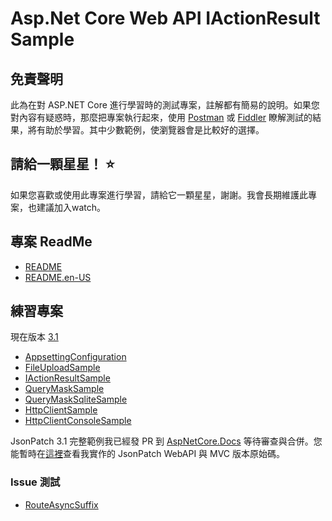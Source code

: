 # Asp.Net Core Web API IActionResult Sample

## 免責聲明

此為在對 ASP.NET Core 進行學習時的測試專案，註解都有簡易的說明。如果您對內容有疑惑時，那麼把專案執行起來，使用 <a href="https://www.postman.com" target="_blank">Postman</a> 或 <a href="https://www.telerik.com/fiddler" target="_blank">Fiddler</a> 瞭解測試的結果，將有助於學習。其中少數範例，使瀏覽器會是比較好的選擇。

## 請給一顆星星！ :star:

如果您喜歡或使用此專案進行學習，請給它一顆星星，謝謝。我會長期維護此專案，也建議加入watch。

## 專案 ReadMe

* [README](src/3.1/README.md)
* [README.en-US](src/3.1/README.en-US.md)

## 練習專案

現在版本 [3.1](src/3.1/)

* [AppsettingConfiguration](src/3.1/AppsettingConfiguration/)
* [FileUploadSample](src/3.1/FileUploadSample/)
* [IActionResultSample](src/3.1/IActionResultSample/)
* [QueryMaskSample](src/3.1/IHttpClientFactory/QueryMaskSample/)
* [QueryMaskSqliteSample](src/3.1/IHttpClientFactory/QueryMaskSqliteSample/)
* [HttpClientSample](src/3.1/IHttpClientFactory/HttpClientSample/)
* [HttpClientConsoleSample](src/3.1/IHttpClientFactory/HttpClientConsoleSample/)

JsonPatch 3.1 完整範例我已經發 PR 到 <a href="https://github.com/dotnet/AspNetCore.Docs/pull/16824" target="_blank">AspNetCore.Docs</a>  等待審查與合併。您能暫時在<a href="https://github.com/kkbruce/AspNetCore.Docs/tree/master/aspnetcore/web-api/jsonpatch/samples/3.1" target="_blank">這裡</a>查看我實作的 JsonPatch WebAPI 與 MVC 版本原始碼。

### Issue 測試

* [RouteAsyncSuffix](src/3.1/Issue/RouteAsyncSuffix/)
